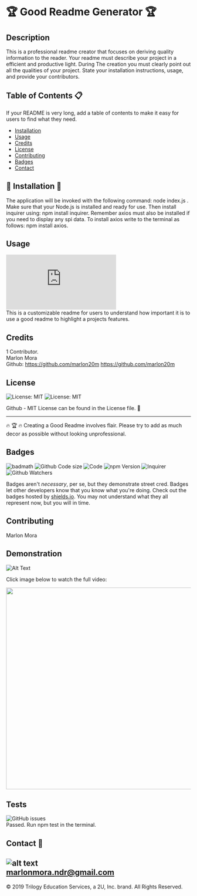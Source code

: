 # 🏆 Good Readme Generator 🏆 
          
## Description 
      
This is a professional readme creator that focuses on deriving quality information to the reader. Your readme must describe your project in a efficient and productive light. During The creation you must clearly point out all the qualities of your project. State your installation instructions, usage, and provide your contributors.
          
          
## Table of Contents :clipboard:
          
If your README is very long, add a table of contents to make it easy for users to find what they need.
          
* [Installation](#installation)
* [Usage](#usage)
* [Credits](#credits)
* [License](#license)
* [Contributing](#Contributing)
* [Badges](#Badges)
* [Contact](#Contact)
          
          
## :construction: Installation :construction:
          
The application will be invoked with the following command: node index.js . Make sure that your Node.js is installed and ready for use. Then install inquirer using: npm install inquirer. Remember axios must also be installed if you need to display any spi data. To install axios write to the terminal as follows: npm install axios.
          
## Usage 
![kb usage](https://badge-size.herokuapp.com/Naereen/StrapDown.js/master/strapdown.min.js)</br >
This is a customizable readme for users to understand how important it is to use a good readme to highlight a projects features.
          
## Credits
1 Contributor. </br > 
Marlon Mora </br >
Github: https://github.com/marlon20m https://github.com/marlon20m
          
## License
          
![License: MIT](https://img.shields.io/badge/License-MIT-blue.svg)
![License: MIT](https://img.shields.io/badge/License-MIT-green.svg)

          
Github - MIT License can be found in the License file. :file_folder:

---

🔥 🏆 🔥 Creating a Good Readme involves flair. Please try to add as much decor as possible without looking unprofessional. 
          
## Badges
          
![badmath](https://img.shields.io/github/languages/top/nielsenjared/badmath)
![Github Code size](https://img.shields.io/github/languages/code-size/marlon20m/Good-Readme-Generator)
![Code](https://img.shields.io/github/languages/top/marlon20m/Good-Readme-Generator?style=plastic)
![npm Version](https://img.shields.io/npm/v/npm)
![Inquirer](https://img.shields.io/node/v/inquirer)
![Github Watchers](https://img.shields.io/github/watchers/marlon20m/Good-Readme-Generator?style=social)
          
Badges aren't _necessary_, per se, but they demonstrate street cred. Badges let other developers know that you know what you're doing. Check out the badges hosted by [shields.io](https://shields.io/). You may not understand what they all represent now, but you will in time.
          
          
## Contributing
          
Marlon Mora


## Demonstration

![Alt Text](https://media.giphy.com/media/U4w4MJkJ8aIzEtDhKE/giphy.gif)

Click image below to watch the full video:</br >

<a href="https://youtu.be/UU-vfSIYnco">
  <img src="https://imgur.com/zRkT2hI.png" width="550" />
</a>

## Tests

![GitHub issues](https://img.shields.io/github/issues/Naereen/StrapDown.js.svg) </br >
Passed. Run npm test in the terminal. 
          
## Contact :email:
          
![alt text](https://avatars0.githubusercontent.com/u/62806466?v=4)</br >
marlonmora.ndr@gmail.com
---
© 2019 Trilogy Education Services, a 2U, Inc. brand. All Rights Reserved.